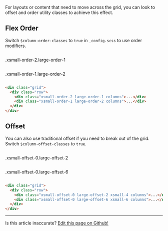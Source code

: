 For layouts or content that need to move across the grid, you can look to offset and order utility classes to achieve this effect.

## Flex Order

Switch `$column-order-classes` to `true` in `_config.scss` to use order modifiers.

<div class="grid filler-bg">
  <div class="row">
    <div class="xsmall-order-2 large-order-1 columns has-no-padding-bottom">
      <p class="filler has-padding has-primary-color-bg">
        .xsmall-order-2.large-order-1
      </p>
    </div>
    <div class="xsmall-order-1 large-order-2 columns has-no-padding-bottom">
      <p class="filler has-padding has-secondary-color-bg">
        .xsmall-order-1.large-order-2
      </p>
    </div>
  </div>
</div>

```html
<div class="grid">
  <div class="row">
    <div class="xsmall-order-2 large-order-1 columns">...</div>
    <div class="xsmall-order-1 large-order-2 columns">...</div>
  </div>
</div>
```

## Offset

You can also use traditional offset if you need to break out of the grid. Switch `$column-offset-classes` to `true`.

<div class="grid filler-bg">
  <div class="row">
    <div class="xsmall-offset-0 large-offset-2 xsmall-4 columns has-no-padding-bottom">
      <p class="filler has-padding has-primary-color-bg">
        .xsmall-offset-0.large-offset-2
      </p>
    </div>
    <div class="xsmall-offset-0 large-offset-6 xsmall-6 columns has-no-padding-bottom">
      <p class="filler has-padding has-secondary-color-bg">
        .xsmall-offset-0.large-offset-6
      </p>
    </div>
  </div>
</div>

```html
<div class="grid">
  <div class="row">
    <div class="xsmall-offset-0 large-offset-2 xsmall-4 columns">...</div>
    <div class="xsmall-offset-0 large-offset-6 xsmall-6 columns">...</div>
  </div>
</div>
```

<hr />
<p class="has-right-text">Is this article inaccurate? <a href="https://github.com/geotrev/undernet/tree/master/app/docs/offset-order.md">Edit this page on Github!</a></p>
